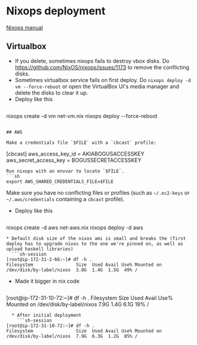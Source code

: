 # Nixops deployment

[Nixops manual](https://releases.nixos.org/nixops/nixops-1.7/manual/manual.html)

## Virtualbox

* If you delete, sometimes nixops fails to destroy vbox disks. Do
  <https://github.com/NixOS/nixops/issues/1173> to remove the conflicting
  disks.
* Sometimes virtualbox service fails on first deploy. Do `nixops deploy -d vm
  --force-reboot` or open the VirtualBox UI's media manager and delete the
  disks to clear it up.
* Deploy like this
  ```sh-session
nixops create -d vm net-vm.nix
nixops deploy --force-reboot
```

## AWS

Make a credentials file `$FILE` with a `cbcast` profile:
```
[cbcast]
aws_access_key_id = AKIABOGUSACCESSKEY
aws_secret_access_key = BOGUSSECRETACCESSKEY
```
Run nixops with an envvar to locate `$FILE`.
```sh
export AWS_SHARED_CREDENTIALS_FILE=$FILE
```
Make sure you have no conflicting files or profiles (such as `~/.ec2-keys` or
`~/.aws/credentials` containing a `cbcast` profile).

* Deploy like this
  ```sh-session
nixops create -d aws net-aws.nix
nixops deploy -d aws
```
* Default disk size of the nixos ami is small and breaks the (first deploy has to upgrade nixos to the one we're pinned on, as well as upload haskell libraries)
  ```sh-session
[root@ip-172-31-2-66:~]# df -h .
Filesystem                Size  Used Avail Use% Mounted on
/dev/disk/by-label/nixos  3.0G  1.4G  1.5G  49% /
```
  * Made it bigger in nix code
    ```sh-session
[root@ip-172-31-10-72:~]# df -h .
Filesystem                Size  Used Avail Use% Mounted on
/dev/disk/by-label/nixos  7.9G  1.4G  6.1G  19% /
```
  * After initial deployment
    ```sh-session
[root@ip-172-31-10-72:~]# df -h .
Filesystem                Size  Used Avail Use% Mounted on
/dev/disk/by-label/nixos  7.9G  6.3G  1.2G  85% /
```
